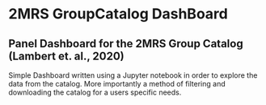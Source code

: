 # 2MRS GroupCatalog DashBoard
## Panel Dashboard for the 2MRS Group Catalog (Lambert et. al., 2020)


Simple Dashboard written using a Jupyter notebook in order to explore the data from the catalog. More importantly a method of filtering and downloading the catalog for a users specific needs. 
